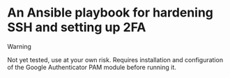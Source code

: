 # An Ansible playbook for hardening SSH and setting up 2FA

>[!WARNING]
>Not yet tested, use at your own risk. Requires installation and configuration of the Google Authenticator PAM module before running it.
